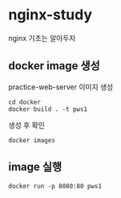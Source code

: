 # nginx-study
nginx 기초는 알아두자

## docker image 생성

practice-web-server 이미지 생성

```shell
cd docker
docker build . -t pws1
```

생성 후 확인

```
docker images 
```

## image 실행

```
docker run -p 8080:80 pws1
```